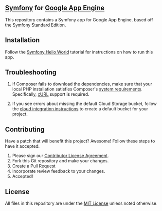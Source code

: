 ## [Symfony](http://symfony.com/) for [Google App Engine](https://cloud.google.com/appengine/)
This repository contains a Symfony app for Google App Engine, based off the Symfony Standard Edition.

## Installation

Follow the [Symfony Hello World](https://cloud.google.com/appengine/docs/php/symfony-hello-world) tutorial
for instructions on how to run this app.

## Troubleshooting

1. If Composer fails to download the dependencies, make sure that your local PHP installation satisfies Composer's [system requirements](https://getcomposer.org/doc/00-intro.md#system-requirements). Specifically, [cURL](http://php.net/manual/en/book.curl.php) support is required.

1. If you see errors about missing the default Cloud Storage bucket, follow the [cloud integration instructions](https://cloud.google.com/appengine/docs/php/googlestorage/setup) to create a default bucket for your project.

## Contributing
Have a patch that will benefit this project? Awesome! Follow these steps to have it accepted.

1. Please sign our [Contributor License Agreement](CONTRIB.md).
1. Fork this Git repository and make your changes.
1. Create a Pull Request
1. Incorporate review feedback to your changes.
1. Accepted!

## License
All files in this repository are under the [MIT License](LICENSE) unless noted otherwise.
